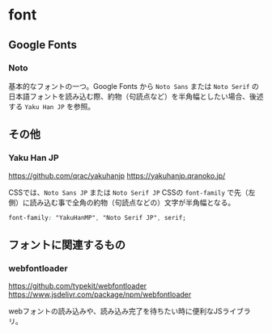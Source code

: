 # font

## Google Fonts

### Noto

基本的なフォントの一つ。Google Fonts から `Noto Sans` または `Noto Serif` の日本語フォントを読み込む際、約物（句読点など）を半角幅としたい場合、後述する `Yaku Han JP` を参照。

## その他

### Yaku Han JP

https://github.com/qrac/yakuhanjp
https://yakuhanjp.qranoko.jp/

CSSでは、`Noto Sans JP` または `Noto Serif JP` CSSの `font-family` で先（左側）に読み込む事で全角の約物（句読点などの）文字が半角幅となる。

```css
font-family: "YakuHanMP", "Noto Serif JP", serif;
```

## フォントに関連するもの

### webfontloader

https://github.com/typekit/webfontloader
https://www.jsdelivr.com/package/npm/webfontloader

webフォントの読み込みや、読み込み完了を待ちたい時に便利なJSライブラリ。
